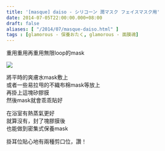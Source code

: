 ```yaml
---
title: '[masque] daiso - シリコーン 潤マスク フェイスマスク用'
date: 2014-07-05T22:00:00.000+08:00
draft: false
aliases: [ "/2014/07/masque-daiso.html" ]
tags : [glamorous - 保養おたく, glamorous - 面膜魂]
---
```


重用重用再重用無限loop的mask  

![](/images/daisosilicone.jpg)

將平時的爽膚水mask敷上  
或者一些易拉甩的不織布棉mask等放上  
再掛上這塊矽膠膜  
然後mask就會乖乖貼好  
  
在浴室有熱蒸氣更好  
就算沒有，封了塊膠膜後  
也能做到密集式保養mask  
  
掛耳位貼心地有兩種剪口位，讚！
